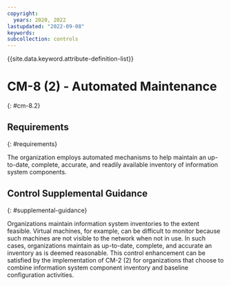 ```yaml
---
copyright:
  years: 2020, 2022
lastupdated: "2022-09-08"
keywords: 
subcollection: controls
---
```


{{site.data.keyword.attribute-definition-list}}

# CM-8 (2) - Automated Maintenance
{: #cm-8.2}

## Requirements
{: #requirements}

The organization employs automated mechanisms to help maintain an up-to-date, complete, accurate, and readily available inventory of information system components.

## Control Supplemental Guidance
{: #supplemental-guidance}

Organizations maintain information system inventories to the extent feasible. Virtual machines, for example, can be difficult to monitor because such machines are not visible to the network when not in use. In such cases, organizations maintain as up-to-date, complete, and accurate an inventory as is deemed reasonable. This control enhancement can be satisfied by the implementation of CM-2 (2) for organizations that choose to combine information system component inventory and baseline configuration activities.


